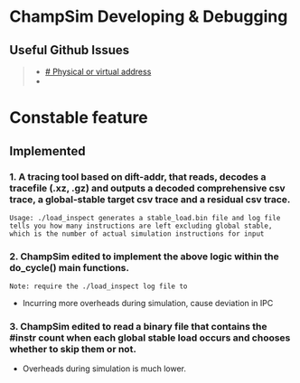 # ChampSim Developing & Debugging
## Useful Github Issues
 > - [# Physical or virtual address](https://github.com/ChampSim/ChampSim/issues/15)
 > -

# Constable feature
## Implemented
### 1.  A tracing tool based on dift-addr, that reads, decodes a tracefile (.xz, .gz) and outputs a decoded comprehensive csv trace, a global-stable target csv trace and a residual csv trace.
``` Usage: ./load_inspect generates a stable_load.bin file and log file tells you how many instructions are left excluding global stable, which is the number of actual simulation instructions for input ```
### 2. ChampSim edited to implement the above logic within the do_cycle() main functions.
``` Note: require the ./load_inspect log file to  ```
- Incurring more overheads during simulation, cause deviation in IPC
### 3. ChampSim edited to read a binary file that contains the #instr count when each global stable load occurs and chooses whether to skip them or not.

- Overheads during simulation is much lower.
<!--stackedit_data:
eyJoaXN0b3J5IjpbLTg0NTI1MjgxOSw5MTAyNDk2MjZdfQ==
-->